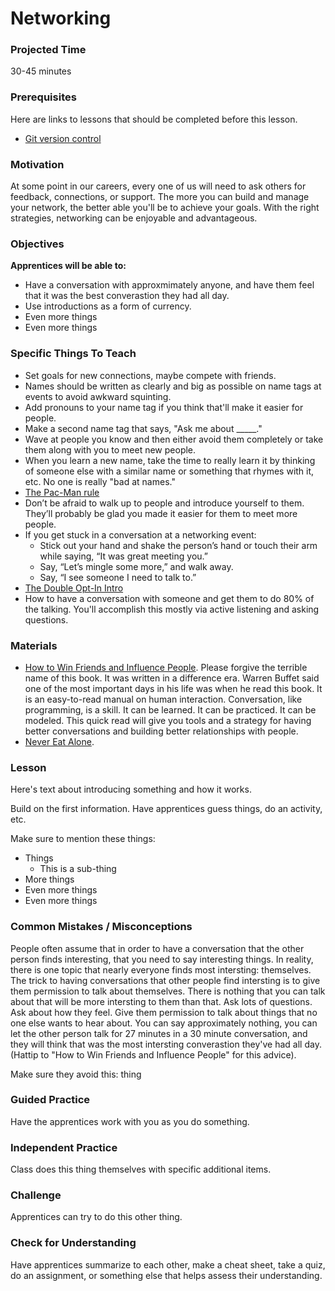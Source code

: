 # Networking

### Projected Time
30-45 minutes

### Prerequisites
Here are links to lessons that should be completed before this lesson.
- [Git version control](version-control/git-version-control/git-version-control.md)

### Motivation
At some point in our careers, every one of us will need to ask others for feedback, connections, or support. The more you can build and manage your network, the better able you'll be to achieve your goals. With the right strategies, networking can be enjoyable and advantageous. 

### Objectives
**Apprentices will be able to:**
- Have a conversation with approxmimately anyone, and have them feel that it was the best converastion they had all day. 
- Use introductions as a form of currency. 
- Even more things
- Even more things

### Specific Things To Teach
- Set goals for new connections, maybe compete with friends.
- Names should be written as clearly and big as possible on name tags at events to avoid awkward squinting.
- Add pronouns to your name tag if you think that'll make it easier for people.
- Make a second name tag that says, "Ask me about _____."
- Wave at people you know and then either avoid them completely or take them along with you to meet new people.
- When you learn a new name, take the time to really learn it by thinking of someone else with a similar name or something that rhymes with it, etc. No one is really "bad at names."
- [The Pac-Man rule](http://ericholscher.com/blog/2017/aug/2/pacman-rule-conferences/)
- Don’t be afraid to walk up to people and introduce yourself to them. They’ll probably be glad you made it easier for them to meet more people.
- If you get stuck in a conversation at a networking event:
	- Stick out your hand and shake the person’s hand or touch their arm while saying, “It was great meeting you.” 
	- Say, “Let’s mingle some more,” and walk away. 
	- Say, “I see someone I need to talk to.” 
- [The Double Opt-In Intro](https://qz.com/457699/youre-probably-doing-email-introductions-wrong/)
- How to have a conversation with someone and get them to do 80% of the talking. You'll accomplish this mostly via active listening and asking questions. 

### Materials

- [How to Win Friends and Influence People](https://www.amazon.com/dp/B0777RJS2J/ref=dp-kindle-redirect). Please forgive the terrible name of this book. It was written in a difference era. Warren Buffet said one of the most important days in his life was when he read this book. It is an easy-to-read manual on human interaction. Conversation, like programming, is a skill. It can be learned. It can be practiced. It can be modeled. This quick read will give you tools and a strategy for having better conversations and building better relationships with people. 
- [Never Eat Alone](https://www.amazon.com/dp/B00H6JBFOS/ref=dp-kindle-redirect). 

### Lesson

Here's text about introducing something and how it works.

Build on the first information. Have apprentices guess things, do an activity, etc.

Make sure to mention these things:
- Things
	- This is a sub-thing
- More things
- Even more things
- Even more things


### Common Mistakes / Misconceptions

People often assume that in order to have a conversation that the other person finds interesting, that you need to say interesting things. In reality, there is one topic that nearly everyone finds most intersting: themselves. The trick to having conversations that other people find intersting is to give them permission to talk about themselves. There is nothing that you can talk about that will be more intersting to them than that. Ask lots of questions. Ask about how they feel. Give them permission to talk about things that no one else wants to hear about. You can say approximately nothing, you can let the other person talk for 27 minutes in a 30 minute conversation, and they will think that was the most intersting converastion they've had all day. (Hattip to "How to Win Friends and Influence People" for this advice). 

Make sure they avoid this: thing


### Guided Practice

Have the apprentices work with you as you do something.


### Independent Practice

Class does this thing themselves with specific additional items.


### Challenge

Apprentices can try to do this other thing.


### Check for Understanding

Have apprentices summarize to each other, make a cheat sheet, take a quiz, do an assignment, or something else that helps assess their understanding.
